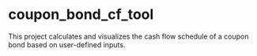 # coupon_bond_cf_tool
This project calculates and visualizes the cash flow schedule of a coupon bond based on user-defined inputs.
